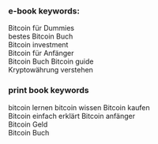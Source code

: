 ### e-book keywords:

Bitcoin für Dummies  
bestes Bitcoin Buch  
Bitcoin investment  
Bitcoin für Anfänger  
Bitcoin Buch 
Bitcoin guide  
Kryptowährung verstehen 

### print book keywords
bitcoin lernen
bitcoin wissen
Bitcoin kaufen  
Bitcoin einfach erklärt 
Bitcoin anfänger  
Bitcoin Geld  
Bitcoin Buch
